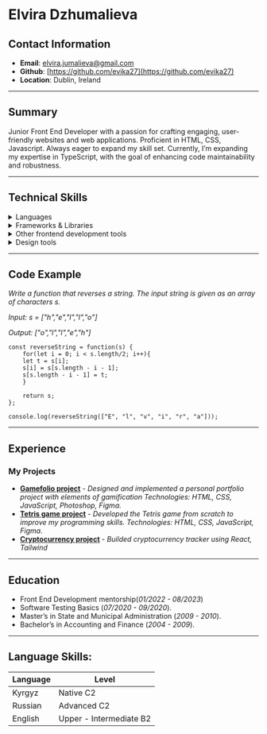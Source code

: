 # Elvira Dzhumalieva

## Contact Information
- **Email**: elvira.jumalieva@gmail.com
- **Github**: [https://github.com/evika27](https://github.com/evika27)
- **Location**: Dublin, Ireland
---

## Summary
Junior Front End Developer with a passion for crafting engaging, user-friendly websites and web applications. 
Proficient in HTML, CSS, Javascript. Always eager to expand my skill set. Currently, I’m expanding my expertise in TypeScript, with the goal of enhancing code maintainability and robustness.

---
## Technical Skills
<details>
  <summary>Languages</summary>
    
  - Javascript
  - HTML
  - CSS
  
</details>

<details>
  <summary>Frameworks & Libraries</summary>
    
  - React
  - Tailwind
  - Bootstrap
  
</details>

<details>
  <summary>Other frontend development tools</summary>
    
  - VS Code  
  - Git/Github
  
</details>

<details>
  <summary>Design tools</summary>
    
- Adope Photoshop
- Figma
  
</details>

---

## Code Example

_Write a function that reverses a string. The input string is given as an array of characters s._

_Input: s = ["h","e","l","l","o"]_

_Output: ["o","l","l","e","h"]_

```
const reverseString = function(s) {
    for(let i = 0; i < s.length/2; i++){
    let t = s[i];
    s[i] = s[s.length - i - 1];
    s[s.length - i - 1] = t;
    }

    return s;
};

console.log(reverseString(["E", "l", "v", "i", "r", "a"]));
```
---
## Experience
### My Projects
- **[Gamefolio project](https://github.com/ElviraDzh/Portfolio)** - _Designed and implemented a personal portfolio project with elements of gamification_
_Technologies: HTML, CSS, JavaScript, Photoshop, Figma._
- **[Tetris game project](https://github.com/ElviraDzh/tetris-game)** - _Developed the Tetris game from scratch to improve my programming skills._
_Technologies: HTML, CSS, JavaScript, Figma._
- **[Cryptocurrency project](https://github.com/ElviraDzh/Cryptocurrency)** - _Builded cryptocurrency tracker using React, Tailwind_
---
## Education
- Front End Development mentorship(_01/2022 - 08/2023_)
- Software Testing Basics (_07/2020 - 09/2020_).
- Master’s in State and Municipal Administration (_2009 - 2010_).
- Bachelor’s in Accounting and Finance (_2004 - 2009_).
---
## Language Skills:

| Language        | Level                             |
|-----------------|-----------------------------------|
| Kyrgyz          | Native C2                         |
| Russian         | Advanced C2                       |
| English         | Upper - Intermediate B2           |